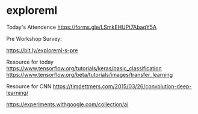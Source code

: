 # exploreml

Today's Attendence
https://forms.gle/LSmkEHUPt7AbaqY5A

Pre Workshop Survey:

https://bit.ly/exploreml-s-pre

Resource for today
https://www.tensorflow.org/tutorials/keras/basic_classification
https://www.tensorflow.org/beta/tutorials/images/transfer_learning

Resource for CNN
https://timdettmers.com/2015/03/26/convolution-deep-learning/


https://experiments.withgoogle.com/collection/ai
